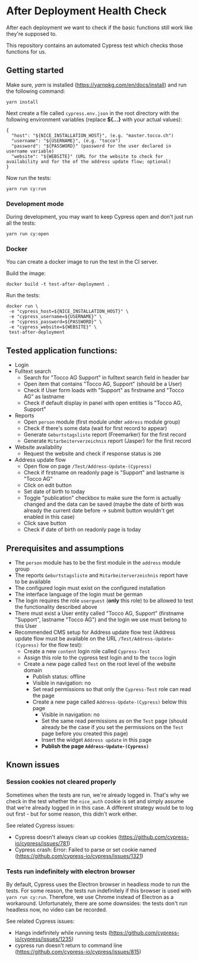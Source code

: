 # After Deployment Health Check

After each deployment we want to check if the basic functions still work like they're supposed to.

This repository contains an automated Cypress test which checks those functions for us.

## Getting started

Make sure, *yarn* is installed (https://yarnpkg.com/en/docs/install) and run the following command:

```
yarn install
```

Next create a file called `cypress.env.json` in the root directory with the following environment variables (replace
**${...}** with your actual values):

```
{
  "host": "${NICE_INSTALLATION_HOST}", (e.g. "master.tocco.ch")
  "username": "${USERNAME}", (e.g. "tocco")
  "password": "${PASSWORD}" (password for the user declared in username variable)
  "website": "${WEBSITE}" (URL for the website to check for availability and for the of the address update flow; optional)
}
```

Now run the tests:

```
yarn run cy:run
```

### Development mode

During development, you may want to keep Cypress open and don't just run all the tests:

```
yarn run cy:open
```

### Docker

You can create a docker image to run the test in the CI server.

Build the image:
```
docker build -t test-after-deployment .
```

Run the tests:
```
docker run \
 -e "cypress_host=${NICE_INSTALLATION_HOST}" \
 -e "cypress_username=${USERNAME}" \
 -e "cypress_password=${PASSWORD}" \
 -e "cypress_website=${WEBSITE}" \
 test-after-deployment
```

## Tested application functions:
* Login
* Fulltext search
  * Search for "Tocco AG Support" in fulltext search field in header bar
  * Open item that contains "Tocco AG, Support" (should be a User)
  * Check if User form loads with "Support" as firstname and "Tocco AG" as lastname
  * Check if default display in panel with open entities is "Tocco AG, Support"
* Reports
  * Open `person` module (first module under `address` module group)
  * Check if there's some data (wait for first record to appear)
  * Generate `Geburtstagsliste` report (Freemarker) for the first record
  * Generate `Mitarbeiterverzeichnis` report (Jasper) for the first record
* Website availability
  * Request the website and check if response status is `200`
* Address update flow
  * Open flow on page `/Test/Address-Update-(Cypress)`
  * Check if firstname on readonly page is "Support" and lastname is "Tocco AG"
  * Click on edit button
  * Set date of birth to today
  * Toggle "publication" checkbox to make sure the form is actually changed
    and the data can be saved (maybe the date of birth was already the current
    date before -> submit button wouldn't get enabled in this case)
  * Click save button
  * Check if date of birth on readonly page is today

## Prerequisites and assumptions
* The `person` module has to be the first module in the `address` module group
* The reports `Geburtstagsliste` and `Mitarbeiterverzeichnis` report have to be available
* The configured login must exist on the configured installation
* The interface language of the login must be german
* The login requires the role `userguest` (**only** this role) to be allowed to test the functionality described above
* There must exist a User entity called "Tocco AG, Support" (firstname "Support", lastname "Tocco AG") and the login
  we use must belong to this User
* Recommended CMS setup for Address update flow test (Address update flow must be available on the URL
  `/Test/Address-Update-(Cypress)` for the flow test):
  * Create a new `content` login role called `Cypress-Test`
  * Assign this role to the cypress test login and to the `tocco` login
  * Create a new page called `Test` on the root level of the website domain
    * Publish status: offline
    * Visible in navigation: no
    * Set read permissions so that only the `Cypress-Test` role can read the page
    * Create a new page called `Address-Update-(Cypress)` below this page
      * Visible in navigation: no
      * Set the same read permissions as on the `Test` page (should already be the case if you set the
        permissions on the `Test` page before you created this page)
      * Insert the widget `Address update` in this page
      * **Publish the page `Address-Update-(Cypress)`**
    

## Known issues

### Session cookies not cleared properly

Sometimes when the tests are run, we're already logged in. That's why we check in the test whether the `nice_auth`
cookie is set and simply assume that we're already logged in in this case. A different strategy would be to log out
first - but for some reason, this didn't work either.

See related Cypress issues:
* Cypress doesn't always clean up cookies (https://github.com/cypress-io/cypress/issues/781)
* Cypress crash: Error: Failed to parse or set cookie named (https://github.com/cypress-io/cypress/issues/1321)

### Tests run indefinitely with electron browser

By default, Cypress uses the Electron browser in headless mode to run the tests. For some reason, the tests run
indefinitely if this browser is used with `yarn run cy:run`. Therefore, we use Chrome instead of Electron as a
workaround. Unfortunately, there are some downsides: the tests don't run headless now, no video can be recorded.

See related Cypress issues:
* Hangs indefinitely while running tests (https://github.com/cypress-io/cypress/issues/1235)
* cypress run doesn't return to command line (https://github.com/cypress-io/cypress/issues/815)
